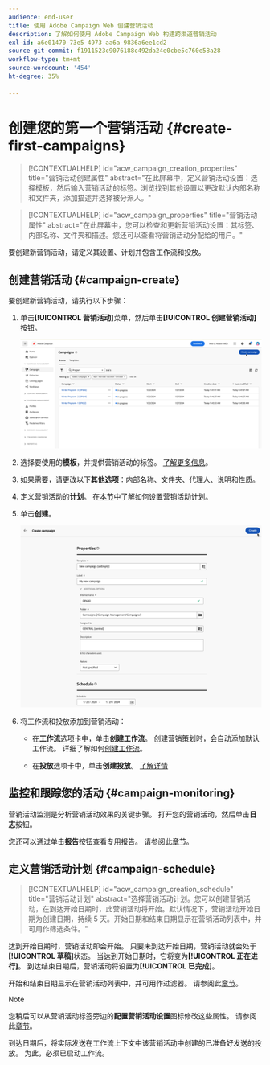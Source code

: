 ```yaml
---
audience: end-user
title: 使用 Adobe Campaign Web 创建营销活动
description: 了解如何使用 Adobe Campaign Web 构建跨渠道营销活动
exl-id: a6e01470-73e5-4973-aa6a-9836a6ee1cd2
source-git-commit: f1911523c9076188c492da24e0cbe5c760e58a28
workflow-type: tm+mt
source-wordcount: '454'
ht-degree: 35%

---
```


# 创建您的第一个营销活动 {#create-first-campaigns}

>[!CONTEXTUALHELP]
>id="acw_campaign_creation_properties"
>title="营销活动创建属性"
>abstract="在此屏幕中，定义营销活动设置：选择模板，然后输入营销活动的标签。浏览找到其他设置以更改默认内部名称和文件夹，添加描述并选择被分派人。"

>[!CONTEXTUALHELP]
>id="acw_campaign_properties"
>title="营销活动属性"
>abstract="在此屏幕中，您可以检查和更新营销活动设置：其标签、内部名称、文件夹和描述。您还可以查看将营销活动分配给的用户。"

要创建新营销活动，请定义其设置、计划并包含工作流和投放。

## 创建营销活动 {#campaign-create}

要创建新营销活动，请执行以下步骤：

1. 单击&#x200B;**[!UICONTROL 营销活动]**&#x200B;菜单，然后单击&#x200B;**[!UICONTROL 创建营销活动]**&#x200B;按钮。

   ![显示“营销活动”菜单中“创建营销活动”按钮的屏幕截图](assets/create-campaign-button.png)

1. 选择要使用的&#x200B;**模板**，并提供营销活动的标签。 [了解更多信息](manage-campaigns.md#manage-campaign-templates)。
1. 如果需要，请更改以下&#x200B;**其他选项**：内部名称、文件夹、代理人、说明和性质。
1. 定义营销活动的&#x200B;**计划**。 在[本节](#campaign-schedule)中了解如何设置营销活动计划。
1. 单击&#x200B;**创建**。

   ![显示促销活动属性屏幕的屏幕截图，包括内部名称、文件夹、代理人、描述和性质的字段。](assets/create-a-campaign-properties.png)

1. 将工作流和投放添加到营销活动：

   * 在&#x200B;**工作流**&#x200B;选项卡中，单击&#x200B;**创建工作流**。 创建营销策划时，会自动添加默认工作流。 详细了解如何[创建工作流](../workflows/create-workflow.md)。

   * 在&#x200B;**投放**&#x200B;选项卡中，单击&#x200B;**创建投放**。 [了解详情](../msg/gs-messages.md)

## 监控和跟踪您的活动 {#campaign-monitoring}

营销活动监测是分析营销活动效果的关键步骤。 打开您的营销活动，然后单击&#x200B;**日志**&#x200B;按钮。

您还可以通过单击&#x200B;**报告**&#x200B;按钮查看专用报告。 请参阅此[章节](../reporting/campaign-reports.md)。

## 定义营销活动计划 {#campaign-schedule}

>[!CONTEXTUALHELP]
>id="acw_campaign_creation_schedule"
>title="营销活动计划"
>abstract="选择营销活动计划。您可以创建营销活动，在到达开始日期时，此营销活动将开始。默认情况下，营销活动开始日期为创建日期，持续 5 天。开始日期和结束日期显示在营销活动列表中，并可用作筛选条件。"

达到开始日期时，营销活动即会开始。 只要未到达开始日期，营销活动就会处于&#x200B;**[!UICONTROL 草稿]**&#x200B;状态。 当达到开始日期时，它将变为&#x200B;**[!UICONTROL 正在进行]**。 到达结束日期后，营销活动将设置为&#x200B;**[!UICONTROL 已完成]**。

开始和结束日期显示在营销活动列表中，并可用作过滤器。 请参阅此[章节](manage-campaigns.md#access-campaigns)。

>[!NOTE]
>
>您稍后可以从营销活动标签旁边的&#x200B;**配置营销活动设置**&#x200B;图标修改这些属性。 请参阅此[章节](gs-campaigns.md#campaign-dashboard)。

到达日期后，将实际发送在工作流上下文中该营销活动中创建的已准备好发送的投放。 为此，必须已启动工作流。

<!--
    +++WORKF
++screen
## Create a cross-channel campaign {#cross-channel-campaign}

In a cross-channel campaign, a single marketing communication uses different channels. Data is passed between the channels. The customer receives communication through multiple channels based on, for example, their interaction with the previous communication.
-->
<!--
existing campaign: settings button -> properties like when creation
schedule in header

About plans, programs and campaigns
Adobe Campaign allows you to plan marketing campaigns in which you can create and manage different types of activities: emails, SMS messages, push notifications, workflows, landing pages. These campaigns and their contents can be gathered into programs.

The programs and campaigns allow you to regroup and view the different marketing activities that are linked to them.

A program may contain other programs as well as campaigns, workflows, and landing pages. It appears in the timeline and helps you organize your marketing activities: you can separate them by country, by brand, by unit, and similar criteria.

A campaign enables you to gather all the marketing activities of your choice under a single entity. A campaign may contain emails, SMS, push notifications, direct mails, workflows, and landing pages.

To better organize your marketing plans, Adobe recommends the following hierarchy: Program > Sub-programs > Campaigns > Workflows > Deliveries.

Reports on programs and campaigns allow you to analyze their impact. For example, you can build reports at the campaign level to aggregate data on all deliveries contained in that campaign.

Related topics:

* Timeline
* About dynamic reports
* Creating a campaign

In programs and sub-programs, you can add campaigns. Campaigns can contain marketing activities such as emails, SMS, push notifications, workflows, and landing pages.

From the Adobe Campaign home page, select the Programs & Campaigns card, and access a program or sub-program.

Click on the Create button, and select Campaign.

In the Creation mode screen, select a campaign type.

The campaign types available are based on templates defined in Resources > Templates > Campaign templates. For more on this, refer to the Managing templates section.

In the Properties screen, enter the name and ID of the campaign.

Select a start and end date for your campaign. These dates only apply to the campaign itself.

Click on Create to confirm the creation of the campaign.

The campaign is created and displayed. Use the Create button to add marketing activities to your campaign.

>[!NOTE]
>
>Depending on your license agreement, you may access only some of these activities.

You can also create a campaign from the marketing activity list. You can choose to link the marketing activity to a parent program or sub-program via the properties window of the campaign.

Programs and campaigns icons and statuses:

Each program and each campaign in the list has a visual symbol and an icon whose color indicates the execution status. This status depends on the validity period of the program or the campaign.

* Gray: the program/campaign has not yet started - Editing status.
* Blue: the program/campaign is in progress - In progress status.
* Green: the program/campaign has finished - Finished status.

By default, the current date is automatically shown as the validity start date, and the end date is calculated according to the start date (D+186 days). You can change these dates in the program or campaign properties.

Business.Adobe.com resources
-->